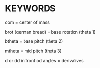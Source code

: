 # KEYWORDS

com = center of mass

brot (german bread) = base rotation (theta 1)

btheta = base pitch (theta 2)

mtheta = mid pitch (theta 3)

d or dd in front od angles = derivatives
